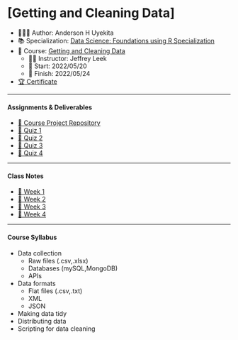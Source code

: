 # [Getting and Cleaning Data]

* 👨🏻‍💻 Author: Anderson H Uyekita
* :books: Specialization: [Data Science: Foundations using R Specialization](https://www.coursera.org/specializations/data-science-foundations-r)
* :open_book: Course: [Getting and Cleaning Data](https://www.coursera.org/learn/data-cleaning)
    * :teacher: Instructor: Jeffrey Leek
    * :vertical_traffic_light: Start: 2022/05/20
    * :checkered_flag: Finish: 2022/05/24
* [:trophy: Certificate](https://www.coursera.org/account/accomplishments/verify/TE98YVYE35CV)

***

#### Assignments & Deliverables

* [:rocket: Course Project Repository](https://github.com/AndersonUyekita/getting-and-cleaning-data_course-project)
* [:pencil: Quiz 1](./Week%201/getting-and-cleaning-data_quiz-1.md)
* [:pencil: Quiz 2](./Week%202/getting-and-cleaning-data_quiz-2.md)
* [:pencil: Quiz 3](./Week%203/getting-and-cleaning-data_quiz-3.md)
* [:pencil: Quiz 4](./Week%204/getting-and-cleaning-data_quiz-4.md)

***

#### Class Notes

* [:calendar: Week 1](./Week%201/README.md)
* [:calendar: Week 2](./Week%202/README.md)
* [:calendar: Week 3](./Week%203/README.md)
* [:calendar: Week 4](./Week%204/README.md)

***

#### Course Syllabus

* Data collection
  * Raw files (.csv,.xlsx)
  * Databases (mySQL,MongoDB)
  * APIs
* Data formats
  * Flat files (.csv,.txt)
  * XML
  * JSON
* Making data tidy
* Distributing data
* Scripting for data cleaning
